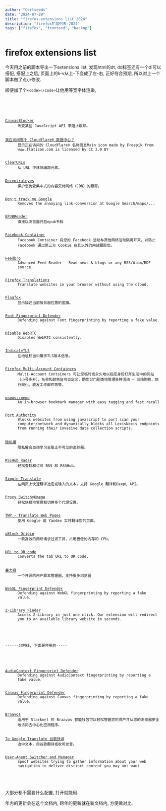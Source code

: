 ```yaml
---
author: "Certseeds"
date: "2024-07-29"
title: "firefox-extensions list 2024"
description: "firefox扩展列表-2024"
tags: ["firefox", "frontend", "backup"]
---
```


# firefox extensions list

今天用之前的脚本导出一下extensions list, 发现html的dt, dd标签还有一个dl可以搭配, 搭配上之后, 页面上的k-v从上-下变成了左-右, 正好符合预期, 所以对上一个脚本做了点小修改.

顺便加了个`<code></code>`让他用等宽字体渲染,

<code>
    <dl>
        <dt><a href="https://addons.mozilla.org/en-US/firefox/addon/canvasblocker/">CanvasBlocker</a></dt><dd>改变某些 JavaScript API 来阻止跟踪。</dd>
        <dt><a href="https://addons.mozilla.org/en-US/firefox/addon/cf-pop/">我在访问哪个 Cloudflare® 数据中心？</a></dt><dd>显示正在访问的 Cloudflare® 名称信息Main icon made by Freepik from www.flaticon.com is licensed by CC 3.0 BY</dd>
        <dt><a href="https://addons.mozilla.org/en-US/firefox/addon/clearurls/">ClearURLs</a></dt><dd>从 URL 中移除跟踪元素。</dd>
        <dt><a href="https://addons.mozilla.org/en-US/firefox/addon/decentraleyes/">Decentraleyes</a></dt><dd>保护您免受集中式的内容交付网络（CDN）的跟踪。</dd>
        <dt><a href="https://addons.mozilla.org/en-US/firefox/addon/dont-track-me-google1/">Don't track me Google</a></dt><dd>Removes the annoying link-conversion at Google Search/maps/...</dd>
        <dt><a href="https://addons.mozilla.org/en-US/firefox/addon/epubreader/">EPUBReader</a></dt><dd>直接以浏览器开启epub书档</dd>
        <dt><a href="https://addons.mozilla.org/en-US/firefox/addon/facebook-container/">Facebook Container</a></dt><dd>Facebook Container 将您的 Facebook 活动与其他网络活动隔离开来，以防止 Facebook 通过第三方 Cookie 在其以外的网站跟踪您。</dd>
        <dt><a href="https://addons.mozilla.org/en-US/firefox/addon/feedbroreader/">Feedbro</a></dt><dd>Advanced Feed Reader - Read news & blogs or any RSS/Atom/RDF source.</dd>
        <dt><a href="https://addons.mozilla.org/en-US/firefox/addon/firefox-translations/">Firefox Translations</a></dt><dd>Translate websites in your browser without using the cloud.</dd>
        <dt><a href="https://addons.mozilla.org/en-US/firefox/addon/flagfox/">Flagfox</a></dt><dd>显示描述当前服务器位置的国旗。</dd>
        <dt><a href="https://addons.mozilla.org/en-US/firefox/addon/font-fingerprint-defender/">Font Fingerprint Defender</a></dt><dd>Defending against Font fingerprinting by reporting a fake value.</dd>
        <dt><a href="https://addons.mozilla.org/en-US/firefox/addon/happy-bonobo-disable-webrtc/">Disable WebRTC</a></dt><dd>Disables WebRTC consistently.</dd>
        <dt><a href="https://addons.mozilla.org/en-US/firefox/addon/indicatetls/">IndicateTLS</a></dt><dd>在地址栏当中展示TLS版本信息。</dd>
        <dt><a href="https://addons.mozilla.org/en-US/firefox/addon/multi-account-containers/">Firefox Multi-Account Containers</a></dt><dd>Multi-Account Containers 可让您临时或永久地以指定身份打开生活中的网站（小号多开）。名称和颜色皆可自定义，助您分门别类地管理各种活动 — 网络购物、旅行规化、收发工作邮件等等。</dd>
        <dt><a href="https://addons.mozilla.org/en-US/firefox/addon/osmos-memo/">osmos::memo</a></dt><dd>An in-browser bookmark manager with easy tagging and fast recall</dd>
        <dt><a href="https://addons.mozilla.org/en-US/firefox/addon/port-authority/">Port Authority</a></dt><dd>Blocks websites from using javascript to port scan your computer/network and dynamically blocks all LexisNexis endpoints from running their invasive data collection scripts. </dd>
        <dt><a href="https://addons.mozilla.org/en-US/firefox/addon/privacy-badger17/">隐私獾</a></dt><dd>隐私獾会自动学习去阻止不可见的追踪器。</dd>
        <dt><a href="https://addons.mozilla.org/en-US/firefox/addon/rsshub-radar/">RSSHub Radar</a></dt><dd>轻松查找和订阅 RSS 和 RSSHub。</dd>
        <dt><a href="https://addons.mozilla.org/en-US/firefox/addon/simple-translate/">Simple Translate</a></dt><dd>在网页上快速翻译选定或输入的文本。支持 Google 翻译和DeepL API。</dd>
        <dt><a href="https://addons.mozilla.org/en-US/firefox/addon/switchyomega/">Proxy SwitchyOmega</a></dt><dd>轻松快捷地管理和切换多个代理设置。</dd>
        <dt><a href="https://addons.mozilla.org/en-US/firefox/addon/traduzir-paginas-web/">TWP - Translate Web Pages</a></dt><dd>使用 Google 或 Yandex 实时翻译您的页面。</dd>
        <dt><a href="https://addons.mozilla.org/en-US/firefox/addon/uBlock0%40raymondhill.net/">uBlock Origin</a></dt><dd>一款高效的网络请求过滤工具，占用极低的内存和 CPU。</dd>
        <dt><a href="https://addons.mozilla.org/en-US/firefox/addon/url-to-qrcode/">URL to QR code</a></dt><dd>Converts the tab URL to QR code.</dd>
        <dt><a href="https://addons.mozilla.org/en-US/firefox/addon/violentmonkey/">暴力猴</a></dt><dd>一个开源的用户脚本管理器，支持很多浏览器</dd>
        <dt><a href="https://addons.mozilla.org/en-US/firefox/addon/webgl-fingerprint-defender/">WebGL Fingerprint Defender</a></dt><dd>Defending against WebGL fingerprinting by reporting a fake value.</dd>
        <dt><a href="https://addons.mozilla.org/firefox/addon/support%40z-lib.se/">Z-Library Finder</a></dt><dd>Access Z-Library in just one click. Our extension will redirect you to an available library website in seconds.</dd>
    </dl>
    <div><a>------分割线, 下面是停用的-----</a></div>
    <dl>
        <dt><a href="https://addons.mozilla.org/en-US/firefox/addon%7Bab0ae774-f22f-479b-9b1b-6aff11bf6f5c%7D/">AudioContext Fingerprint Defender</a></dt><dd>Defending against AudioContext fingerprinting by reporting a fake value.</dd>
        <dt><a href="https://addons.mozilla.org/en-US/firefox/addon/%7B94249bf3-29a3-4bb5-aa30-013883e8f2f4%7D/">Canvas Fingerprint Defender</a></dt><dd>Defending against Canvas fingerprinting by reporting a fake value.</dd>
        <dt><a href="https://addons.mozilla.org/en-US/firefox/addon/braavos-wallet/">Braavos</a> </dt><dd>适用于 Starknet 的 Braavos 智能钱包可以轻松管理您的资产并从您的浏览器安全地访问去中心化应用程序。</dd>
        <dt><a href="https://addons.mozilla.org/en-US/firefox/addon/to-google-translate/">To Google Translate 谷歌快译</a> </dt><dd>选中文本，用谷歌翻译或收听发音。</dd>
        <dt><a href="https://addons.mozilla.org/en-US/firefox/addon/user-agent-string-switcher/">User-Agent Switcher and Manager</a></dt><dd>Spoof websites trying to gather information about your web navigation to deliver distinct content you may not want </dd>
    </dl>
</code>

大部分都不需要什么配置, 打开就能用.

年内的更新会在这个文档内, 跨年的更新就在新文档内, 方便做对比.
